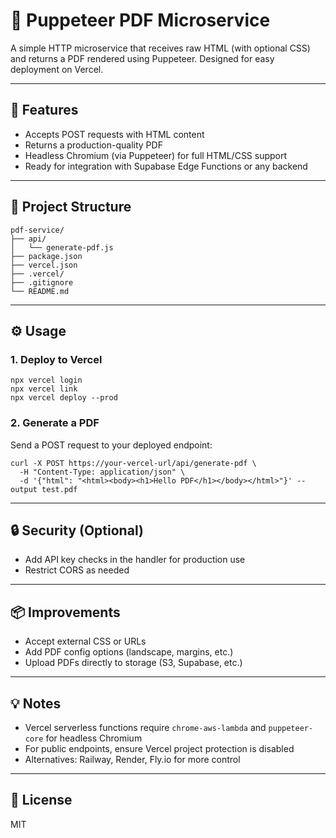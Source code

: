 # 📄 Puppeteer PDF Microservice

A simple HTTP microservice that receives raw HTML (with optional CSS) and returns a PDF rendered using Puppeteer. Designed for easy deployment on Vercel.

---

## 🚀 Features
- Accepts POST requests with HTML content
- Returns a production-quality PDF
- Headless Chromium (via Puppeteer) for full HTML/CSS support
- Ready for integration with Supabase Edge Functions or any backend

---

## 🧱 Project Structure
```
pdf-service/
├── api/
│   └── generate-pdf.js
├── package.json
├── vercel.json
├── .vercel/
├── .gitignore
└── README.md
```

---

## ⚙️ Usage

### 1. Deploy to Vercel
```
npx vercel login
npx vercel link
npx vercel deploy --prod
```

### 2. Generate a PDF
Send a POST request to your deployed endpoint:
```
curl -X POST https://your-vercel-url/api/generate-pdf \
  -H "Content-Type: application/json" \
  -d '{"html": "<html><body><h1>Hello PDF</h1></body></html>"}' --output test.pdf
```

---

## 🔒 Security (Optional)
- Add API key checks in the handler for production use
- Restrict CORS as needed

---

## 📦 Improvements
- Accept external CSS or URLs
- Add PDF config options (landscape, margins, etc.)
- Upload PDFs directly to storage (S3, Supabase, etc.)

---

## 💡 Notes
- Vercel serverless functions require `chrome-aws-lambda` and `puppeteer-core` for headless Chromium
- For public endpoints, ensure Vercel project protection is disabled
- Alternatives: Railway, Render, Fly.io for more control

---

## 🏁 License
MIT
